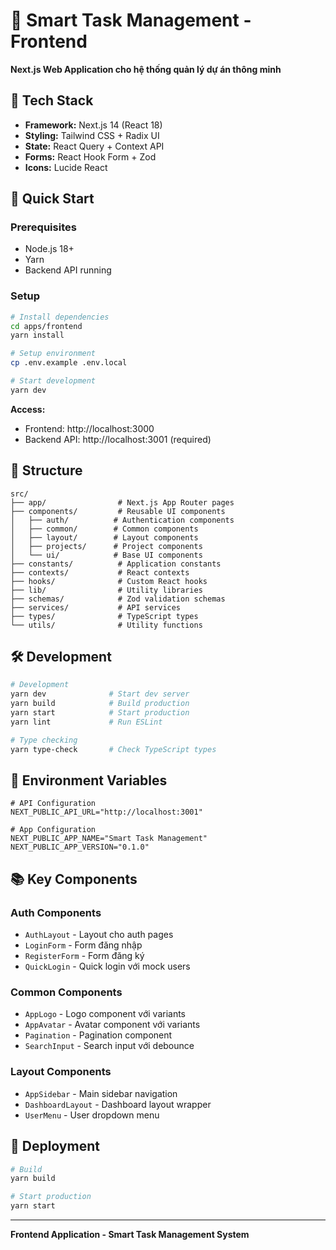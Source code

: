# 🚀 Smart Task Management - Frontend

**Next.js Web Application cho hệ thống quản lý dự án thông minh**

## 🎯 Tech Stack

- **Framework:** Next.js 14 (React 18)
- **Styling:** Tailwind CSS + Radix UI
- **State:** React Query + Context API
- **Forms:** React Hook Form + Zod
- **Icons:** Lucide React

## 🚀 Quick Start

### Prerequisites
- Node.js 18+
- Yarn
- Backend API running

### Setup

```bash
# Install dependencies
cd apps/frontend
yarn install

# Setup environment
cp .env.example .env.local

# Start development
yarn dev
```

**Access:**
- Frontend: http://localhost:3000
- Backend API: http://localhost:3001 (required)

## 📁 Structure

```
src/
├── app/                # Next.js App Router pages
├── components/         # Reusable UI components
│   ├── auth/          # Authentication components
│   ├── common/        # Common components
│   ├── layout/        # Layout components
│   ├── projects/      # Project components
│   └── ui/            # Base UI components
├── constants/          # Application constants
├── contexts/           # React contexts
├── hooks/              # Custom React hooks
├── lib/                # Utility libraries
├── schemas/            # Zod validation schemas
├── services/           # API services
├── types/              # TypeScript types
└── utils/              # Utility functions
```

## 🛠️ Development

```bash
# Development
yarn dev              # Start dev server
yarn build            # Build production
yarn start            # Start production
yarn lint             # Run ESLint

# Type checking
yarn type-check       # Check TypeScript types
```

## 🔧 Environment Variables

```env
# API Configuration
NEXT_PUBLIC_API_URL="http://localhost:3001"

# App Configuration
NEXT_PUBLIC_APP_NAME="Smart Task Management"
NEXT_PUBLIC_APP_VERSION="0.1.0"
```

## 📚 Key Components

### Auth Components
- `AuthLayout` - Layout cho auth pages
- `LoginForm` - Form đăng nhập
- `RegisterForm` - Form đăng ký
- `QuickLogin` - Quick login với mock users

### Common Components
- `AppLogo` - Logo component với variants
- `AppAvatar` - Avatar component với variants
- `Pagination` - Pagination component
- `SearchInput` - Search input với debounce

### Layout Components
- `AppSidebar` - Main sidebar navigation
- `DashboardLayout` - Dashboard layout wrapper
- `UserMenu` - User dropdown menu

## 🚀 Deployment

```bash
# Build
yarn build

# Start production
yarn start
```

---

**Frontend Application - Smart Task Management System** 
